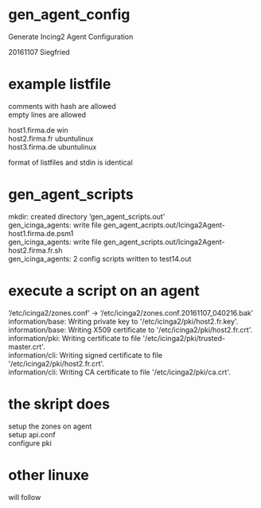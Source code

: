 # gen_agent_config
Generate Incing2 Agent Configuration

20161107 Siegfried

# example listfile

comments with hash are allowed  
empty lines are allowed  

host1.firma.de win  
host2.firma.fr ubuntulinux  
host3.firma.de ubuntulinux

format of listfiles and stdin is identical

# gen_agent_scripts
mkdir: created directory ‘gen_agent_scripts.out’  
gen_icinga_agents: write file gen_agent_acripts.out/Icinga2Agent-host1.firma.de.psm1  
gen_icinga_agents: write file gen_agent_scripts.out/Icinga2Agent-host2.firma.fr.sh  
gen_icinga_agents: 2 config scripts written to test14.out  


# execute a script on an agent
‘/etc/icinga2/zones.conf’ -> ‘/etc/icinga2/zones.conf.20161107_040216.bak’  
information/base: Writing private key to '/etc/icinga2/pki/host2.fr.key'.  
information/base: Writing X509 certificate to '/etc/icinga2/pki/host2.fr.crt'.  
information/pki: Writing certificate to file '/etc/icinga2/pki/trusted-master.crt'.  
information/cli: Writing signed certificate to file '/etc/icinga2/pki/host2.fr.crt'.  
information/cli: Writing CA certificate to file '/etc/icinga2/pki/ca.crt'.  

# the skript does  
setup the zones on agent  
setup api.conf  
configure pki  

# other linuxe
will follow
